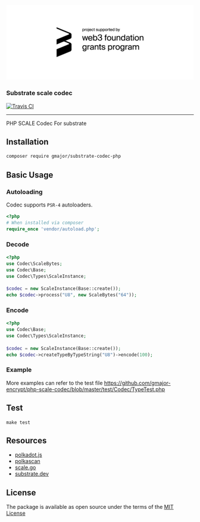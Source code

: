 ![grants_badge](./grants_badge.png)

### Substrate scale codec

[![Travis CI](https://api.travis-ci.org/gmajor-encrypt/php-scale-codec.svg)](https://travis-ci.org/github/gmajor-encrypt/php-scale-codec)

---
PHP SCALE Codec For substrate


## Installation

```sh
composer require gmajor/substrate-codec-php
```

## Basic Usage

### Autoloading

Codec supports `PSR-4` autoloaders.

```php
<?php
# When installed via composer
require_once 'vendor/autoload.php';
```


### Decode

```php
<?php
use Codec\ScaleBytes;
use Codec\Base;
use Codec\Types\ScaleInstance;

$codec = new ScaleInstance(Base::create());
echo $codec->process("U8", new ScaleBytes("64"));
```


### Encode

```php
<?php
use Codec\Base;
use Codec\Types\ScaleInstance;

$codec = new ScaleInstance(Base::create());
echo $codec->createTypeByTypeString("U8")->encode(100);

```

### Example

More examples can refer to the test file https://github.com/gmajor-encrypt/php-scale-codec/blob/master/test/Codec/TypeTest.php

## Test

```
make test
```


## Resources

- [polkadot.js](http://polkadot.js.org/)
- [polkascan](https://github.com/polkascan)
- [scale.go](https://github.com/itering/scale.go)
- [substrate.dev](https://substrate.dev/docs/en/knowledgebase/advanced/codec)


## License

The package is available as open source under the terms of the [MIT License](https://opensource.org/licenses/MIT)